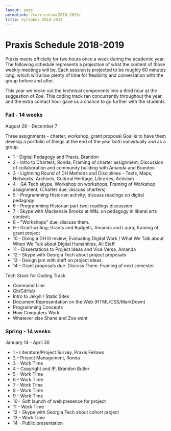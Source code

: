 ```yaml
---
layout: page
permalink: /curriculum/2018-2019/
title: Syllabus 2018-2019
---
```


# Praxis Schedule 2018-2019

Praxis meets officially for two hours once a week during the academic year. The following schedule represents a projection of what the content of those weekly meetings will be. Each session is projected to be roughly 60 minutes long, which will allow plenty of time for flexibility and conversation with the group before and after.

This year we broke out the technical components into a third hour at the suggestion of Zoe. This coding track ran concurrently throughout the year, and the extra contact hour gave us a chance to go further with the students.

### Fall - 14 weeks

August 28 - December 7

Three assignments - charter, workshop, grant proposal
Goal is to have them develop a portfolio of things at the end of the year both individually and as a group.

* 1 - Digital Pedagogy and Praxis, Brandon
* 2 - Intro to Charters, Ronda; Framing of charter assignment; Discussion of collaboration and community building with Amanda and Brandon
* 3 - Lightning Round of DH Methods and Disciplines - Texts, Maps, Networks, Archives, Cultural Heritage, Libraries, Activism
* 4 - GA Tech skype. Workshop on workshops; Framing of Workshop assignment; (Charter due; discuss charters)
* 5 - Programming Historian activity; discuss readings on digital pedagogy
* 6 - Programming Historian part two; readings discussion
* 7 - Skype with Mackenzie Brooks at W&L on pedagogy in liberal arts context; 
* 8 - "Workshops" due; discuss them.
* 9 - Grant writing; Grants and Budgets, Amanda and Laura; framing of grant project
* 10 - Doing a DH lit review; Evaluating Digital Work / What We Talk about When We Talk about Digital Humanities, All Staff
* 11 - Dissertations to Project Ideas and Vice Versa, Amanda
* 12 - Skype with Georgia Tech about project proposals
* 13 - Design jam with staff on project ideas.
* 14 - Grant proposals due. Discuss Them. Framing of next semester.

Tech Stack for Coding Track

* Command Line
* Git/GitHub
* Intro to Jekyll / Static Sites
* Document Representation on the Web (HTML/CSS/MarkDown)
* Programming Concepts
* How Computers Work
* Whatever else Shane and Zoe want

### Spring - 14 weeks
January 14 - April 30

* 1 - Literature/Project Survey, Praxis Fellows
* 2 - Project Management, Ronda
* 3 - Work Time
* 4 - Copyright and IP, Brandon Butler
* 5 - Work Time
* 6 - Work Time
* 7 - Work Time
* 8 - Work Time
* 9 - Work Time
* 10 - Soft launch of web presence for project
* 11 - Work Time
* 12 - Skype with Georgia Tech about cohort project
* 13 - Work Time
* 14 - Public presentation
